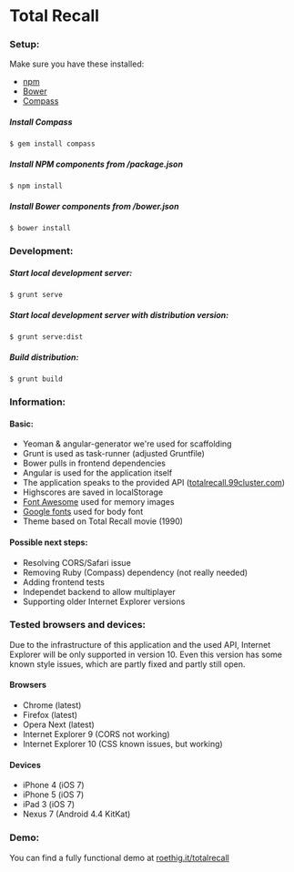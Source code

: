 # Total Recall

### Setup:
Make sure you have these installed:

*	[npm](https://npmjs.org/)
*	[Bower](http://bower.io/)
*	[Compass](http://compass-style.org/)


##### Install Compass
```
$ gem install compass
```

##### Install NPM components from /package.json
```
$ npm install
```

##### Install Bower components from /bower.json
```
$ bower install
```

### Development:

##### Start local development server:
```
$ grunt serve
```

##### Start local development server with distribution version:
```
$ grunt serve:dist
```

##### Build distribution:
```
$ grunt build
```

### Information:

#### Basic:
*	Yeoman & angular-generator we're used for scaffolding
*	Grunt is used as task-runner (adjusted Gruntfile)
*	Bower pulls in frontend dependencies
*	Angular is used for the application itself
*	The application speaks to the provided API ([totalrecall.99cluster.com](http://totalrecall.99cluster.com))
*	Highscores are saved in localStorage
*	[Font Awesome](http://fontawesome.io/) used for memory images
*	[Google fonts](http://www.google.com/fonts/specimen/VT323) used for body font
*	Theme based on Total Recall movie (1990)

#### Possible next steps:
*	Resolving CORS/Safari issue
*	Removing Ruby (Compass) dependency (not really needed)
*	Adding frontend tests
*	Independet backend to allow multiplayer
*	Supporting older Internet Explorer versions


### Tested browsers and devices:
Due to the infrastructure of this application and the used API, Internet Explorer will be only supported in version 10. Even this version has some known style issues, which are partly fixed and partly still open.

#### Browsers
*	Chrome (latest)
*	Firefox (latest)
*	Opera Next (latest)
*	Internet Explorer 9 (CORS not working)
*	Internet Explorer 10 (CSS known issues, but working)

#### Devices
*	iPhone 4 (iOS 7)
*	iPhone 5 (iOS 7)
*	iPad 3 (iOS 7)
*	Nexus 7 (Android 4.4 KitKat)


### Demo:
You can find a fully functional demo at [roethig.it/totalrecall](http://roethig.it/totalrecall)


